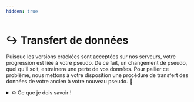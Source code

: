 ```yaml
---
hidden: true
---
```


# ↪️ Transfert de données

Puisque les versions crackées sont acceptées sur nos serveurs, votre progression est liée à votre pseudo. De ce fait, un changement de pseudo, quel qu'il soit, entrainera une perte de vos données. Pour pallier ce problème, nous mettons à votre disposition une procédure de transfert des données de votre ancien à votre nouveau pseudo. 🤔

<details>

<summary>⚙️ Ce que je dois savoir !</summary>

* Faire un ticket sur le discord du serveur en question. [Astralya](http://discord.gg/astralya) | [Swaynight](https://discord.gg/swaynight)

Pour procéder au transfert de données, il faut que les deux comptes soient connectés en même temps. Pour se faire, des applications crackées existent comme par exemple, Tlauncher.

Il faudra aussi s'armer de patience. En effet, si la plus grosse partie du transfert a été automatisée pour vous, certaines étapes sont tout de même à effectuer **manuellement**.

⚠️ <mark style="color:red;">Un tel transfert n'est pas un jeu ! Veillez à bien suivre toutes les étapes indiquées afin de ne pas perdre de données !</mark>

</details>

